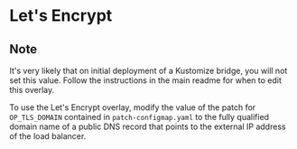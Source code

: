 # Let's Encrypt

## Note

It's very likely that on initial deployment of a Kustomize bridge, you will not set 
this value. Follow the instructions in the main readme for when to edit this overlay.

To use the Let's Encrypt overlay, modify the value of the patch for `OP_TLS_DOMAIN`
contained in `patch-configmap.yaml` to the fully qualified domain name of a public DNS
record that points to the external IP address of the load balancer.